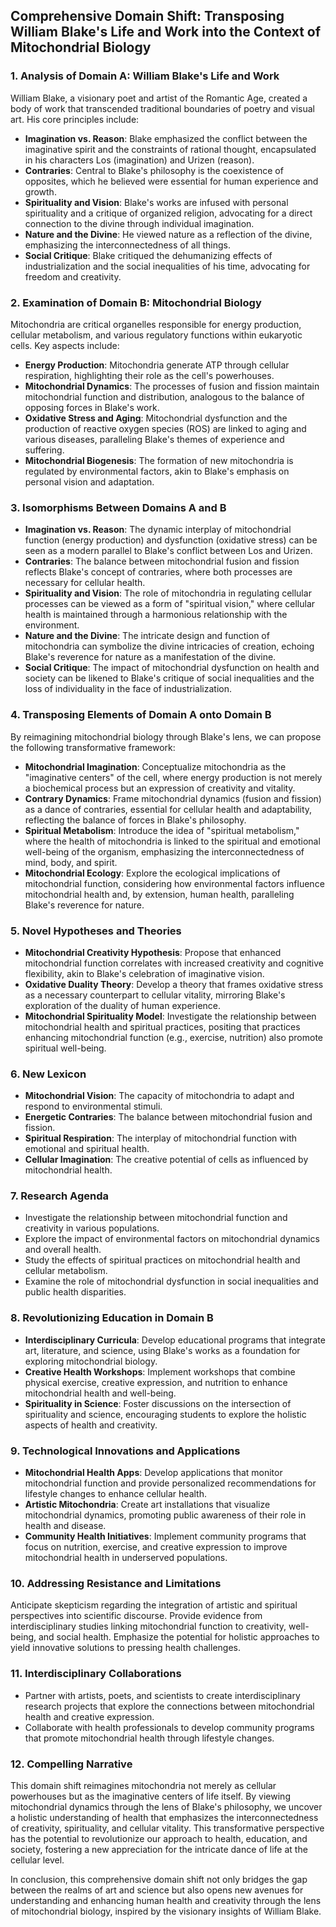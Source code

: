 ## Comprehensive Domain Shift: Transposing William Blake's Life and Work into the Context of Mitochondrial Biology

### 1. Analysis of Domain A: William Blake's Life and Work
William Blake, a visionary poet and artist of the Romantic Age, created a body of work that transcended traditional boundaries of poetry and visual art. His core principles include:

- **Imagination vs. Reason**: Blake emphasized the conflict between the imaginative spirit and the constraints of rational thought, encapsulated in his characters Los (imagination) and Urizen (reason).
- **Contraries**: Central to Blake's philosophy is the coexistence of opposites, which he believed were essential for human experience and growth.
- **Spirituality and Vision**: Blake's works are infused with personal spirituality and a critique of organized religion, advocating for a direct connection to the divine through individual imagination.
- **Nature and the Divine**: He viewed nature as a reflection of the divine, emphasizing the interconnectedness of all things.
- **Social Critique**: Blake critiqued the dehumanizing effects of industrialization and the social inequalities of his time, advocating for freedom and creativity.

### 2. Examination of Domain B: Mitochondrial Biology
Mitochondria are critical organelles responsible for energy production, cellular metabolism, and various regulatory functions within eukaryotic cells. Key aspects include:

- **Energy Production**: Mitochondria generate ATP through cellular respiration, highlighting their role as the cell's powerhouses.
- **Mitochondrial Dynamics**: The processes of fusion and fission maintain mitochondrial function and distribution, analogous to the balance of opposing forces in Blake's work.
- **Oxidative Stress and Aging**: Mitochondrial dysfunction and the production of reactive oxygen species (ROS) are linked to aging and various diseases, paralleling Blake's themes of experience and suffering.
- **Mitochondrial Biogenesis**: The formation of new mitochondria is regulated by environmental factors, akin to Blake's emphasis on personal vision and adaptation.

### 3. Isomorphisms Between Domains A and B
- **Imagination vs. Reason**: The dynamic interplay of mitochondrial function (energy production) and dysfunction (oxidative stress) can be seen as a modern parallel to Blake's conflict between Los and Urizen.
- **Contraries**: The balance between mitochondrial fusion and fission reflects Blake's concept of contraries, where both processes are necessary for cellular health.
- **Spirituality and Vision**: The role of mitochondria in regulating cellular processes can be viewed as a form of "spiritual vision," where cellular health is maintained through a harmonious relationship with the environment.
- **Nature and the Divine**: The intricate design and function of mitochondria can symbolize the divine intricacies of creation, echoing Blake's reverence for nature as a manifestation of the divine.
- **Social Critique**: The impact of mitochondrial dysfunction on health and society can be likened to Blake's critique of social inequalities and the loss of individuality in the face of industrialization.

### 4. Transposing Elements of Domain A onto Domain B
By reimagining mitochondrial biology through Blake's lens, we can propose the following transformative framework:

- **Mitochondrial Imagination**: Conceptualize mitochondria as the "imaginative centers" of the cell, where energy production is not merely a biochemical process but an expression of creativity and vitality.
- **Contrary Dynamics**: Frame mitochondrial dynamics (fusion and fission) as a dance of contraries, essential for cellular health and adaptability, reflecting the balance of forces in Blake's philosophy.
- **Spiritual Metabolism**: Introduce the idea of "spiritual metabolism," where the health of mitochondria is linked to the spiritual and emotional well-being of the organism, emphasizing the interconnectedness of mind, body, and spirit.
- **Mitochondrial Ecology**: Explore the ecological implications of mitochondrial function, considering how environmental factors influence mitochondrial health and, by extension, human health, paralleling Blake's reverence for nature.

### 5. Novel Hypotheses and Theories
- **Mitochondrial Creativity Hypothesis**: Propose that enhanced mitochondrial function correlates with increased creativity and cognitive flexibility, akin to Blake's celebration of imaginative vision.
- **Oxidative Duality Theory**: Develop a theory that frames oxidative stress as a necessary counterpart to cellular vitality, mirroring Blake's exploration of the duality of human experience.
- **Mitochondrial Spirituality Model**: Investigate the relationship between mitochondrial health and spiritual practices, positing that practices enhancing mitochondrial function (e.g., exercise, nutrition) also promote spiritual well-being.

### 6. New Lexicon
- **Mitochondrial Vision**: The capacity of mitochondria to adapt and respond to environmental stimuli.
- **Energetic Contraries**: The balance between mitochondrial fusion and fission.
- **Spiritual Respiration**: The interplay of mitochondrial function with emotional and spiritual health.
- **Cellular Imagination**: The creative potential of cells as influenced by mitochondrial health.

### 7. Research Agenda
- Investigate the relationship between mitochondrial function and creativity in various populations.
- Explore the impact of environmental factors on mitochondrial dynamics and overall health.
- Study the effects of spiritual practices on mitochondrial health and cellular metabolism.
- Examine the role of mitochondrial dysfunction in social inequalities and public health disparities.

### 8. Revolutionizing Education in Domain B
- **Interdisciplinary Curricula**: Develop educational programs that integrate art, literature, and science, using Blake's works as a foundation for exploring mitochondrial biology.
- **Creative Health Workshops**: Implement workshops that combine physical exercise, creative expression, and nutrition to enhance mitochondrial health and well-being.
- **Spirituality in Science**: Foster discussions on the intersection of spirituality and science, encouraging students to explore the holistic aspects of health and creativity.

### 9. Technological Innovations and Applications
- **Mitochondrial Health Apps**: Develop applications that monitor mitochondrial function and provide personalized recommendations for lifestyle changes to enhance cellular health.
- **Artistic Mitochondria**: Create art installations that visualize mitochondrial dynamics, promoting public awareness of their role in health and disease.
- **Community Health Initiatives**: Implement community programs that focus on nutrition, exercise, and creative expression to improve mitochondrial health in underserved populations.

### 10. Addressing Resistance and Limitations
Anticipate skepticism regarding the integration of artistic and spiritual perspectives into scientific discourse. Provide evidence from interdisciplinary studies linking mitochondrial function to creativity, well-being, and social health. Emphasize the potential for holistic approaches to yield innovative solutions to pressing health challenges.

### 11. Interdisciplinary Collaborations
- Partner with artists, poets, and scientists to create interdisciplinary research projects that explore the connections between mitochondrial health and creative expression.
- Collaborate with health professionals to develop community programs that promote mitochondrial health through lifestyle changes.

### 12. Compelling Narrative
This domain shift reimagines mitochondria not merely as cellular powerhouses but as the imaginative centers of life itself. By viewing mitochondrial dynamics through the lens of Blake's philosophy, we uncover a holistic understanding of health that emphasizes the interconnectedness of creativity, spirituality, and cellular vitality. This transformative perspective has the potential to revolutionize our approach to health, education, and society, fostering a new appreciation for the intricate dance of life at the cellular level. 

In conclusion, this comprehensive domain shift not only bridges the gap between the realms of art and science but also opens new avenues for understanding and enhancing human health and creativity through the lens of mitochondrial biology, inspired by the visionary insights of William Blake.